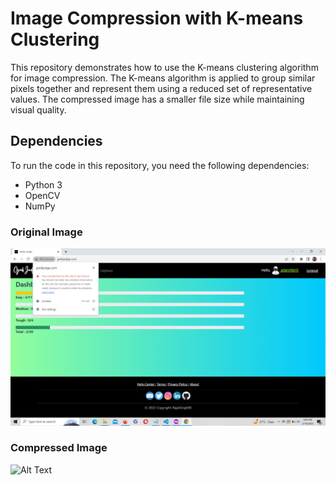 
# Image Compression with K-means Clustering

This repository demonstrates how to use the K-means clustering algorithm for image compression. The K-means algorithm is applied to group similar pixels together and represent them using a reduced set of representative values. The compressed image has a smaller file size while maintaining visual quality.

## Dependencies

To run the code in this repository, you need the following dependencies:
- Python 3
- OpenCV
- NumPy

### Original Image
![Alt Text](original.png)

### Compressed Image
![Alt Text](compressed.jpg)
